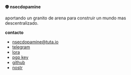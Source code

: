**👽 nsecdopamine**

aportando un granito de arena para construir un mundo mas descentralizado.

**contacto**

* [nsecdopamine@tuta.io](mailto:nsecdopamine@tuta.io)
* [telegram](https://t.me/nsecdopamine)
* [lora](lora.md)
* [pgp key](pgp.md)
* [github](https://github.com/nsecdopamine)
* [nostr](https://njump.me/nsecdopamine@nostrcheck.me)